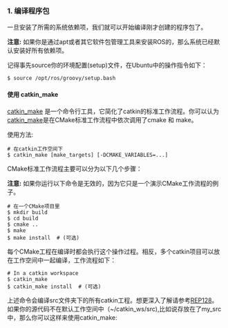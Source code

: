 ### 1. 编译程序包

一旦安装了所需的系统依赖项，我们就可以开始编译刚才创建的程序包了。 

**注意:** 如果你是通过apt或者其它软件包管理工具来安装ROS的，那么系统已经默认安装好所有依赖项。 

记得事先source你的环境配置(setup)文件，在Ubuntu中的操作指令如下： 

```
$ source /opt/ros/groovy/setup.bash
```

#### 使用 catkin_make

[catkin_make](http://wiki.ros.org/catkin/commands/catkin_make) 是一个命令行工具，它简化了catkin的标准工作流程。你可以认为[catkin_make](http://wiki.ros.org/catkin/commands/catkin_make)是在CMake标准工作流程中依次调用了cmake 和 make。 

使用方法: 

```
# 在catkin工作空间下
$ catkin_make [make_targets] [-DCMAKE_VARIABLES=...]
```

CMake标准工作流程主要可以分为以下几个步骤： 

**注意:** 如果你运行以下命令是无效的，因为它只是一个演示CMake工作流程的例子。 

```
# 在一个CMake项目里
$ mkdir build
$ cd build
$ cmake ..
$ make
$ make install  # (可选)
```

每个CMake工程在编译时都会执行这个操作过程。相反，多个catkin项目可以放在工作空间中一起编译，工作流程如下： 

```
# In a catkin workspace
$ catkin_make
$ catkin_make install  # (可选)
```

上述命令会编译src文件夹下的所有catkin工程。想更深入了解请参考[REP128](http://ros.org/reps/rep-0128.html)。 如果你的源代码不在默认工作空间中（~/catkin_ws/src),比如说存放在了my_src中，那么你可以这样来使用catkin_make: 